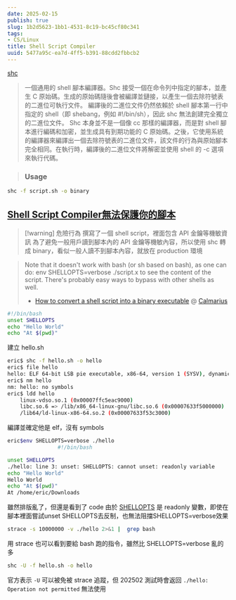 ```yaml
---
date: 2025-02-15
publish: true
slug: 1b2d5623-1bb1-4531-8c19-bc45cf80c341
tags:
- CS/Linux
title: Shell Script Compiler
uuid: 5477a95c-ea7d-4ff5-b391-88cdd2fbbcb2
---
```

[shc](https://github.com/neurobin/shc)

> 一個通用的 shell 腳本編譯器。Shc 接受一個在命令列中指定的腳本，並產生 C 原始碼。生成的原始碼隨後會被編譯並鏈接，以產生一個去除符號表的二進位可執行文件。
> 編譯後的二進位文件仍然依賴於 shell 腳本第一行中指定的 shell（即 shebang，例如 #!/bin/sh），因此 shc 無法創建完全獨立的二進位文件。
> Shc 本身並不是一個像 cc 那樣的編譯器，而是對 shell 腳本進行編碼和加密，並生成具有到期功能的 C 原始碼。之後，它使用系統的編譯器來編譯出一個去除符號表的二進位文件，該文件的行為與原始腳本完全相同。在執行時，編譯後的二進位文件將解密並使用 shell 的 -c 選項來執行代碼。

> ### Usage



```sh
shc -f script.sh -o binary
```

## [Shell Script Compiler無法保護你的腳本](https://hackmd.io/@kmo/shc_not_safe)

> [!warning] 危險行為
> 撰寫了一個 shell script，裡面包含 API 金鑰等機敏資訊
> 為了避免一般用戶讀到腳本內的 API 金鑰等機敏內容，所以使用 shc 轉成 binary，看似一般人讀不到腳本內容，就放在 production 環境



> Note that it doesn't work with bash (or sh based on bash), as one can do: env SHELLOPTS=verbose ./script.x to see the content of the script. There's probably easy ways to bypass with other shells as well.
> - [How to convert a shell script into a binary executable](https://unix.stackexchange.com/questions/64762/how-to-convert-a-shell-script-into-a-binary-executable/64765) @ [Calmarius](https://unix.stackexchange.com/users/26435/calmarius)



```sh
#!/bin/bash
unset SHELLOPTS
echo "Hello World"
echo "At $(pwd)"
```

建立 hello.sh

```sh
eric$ shc -f hello.sh -o hello 
eric$ file hello
hello: ELF 64-bit LSB pie executable, x86-64, version 1 (SYSV), dynamically linked, interpreter /lib64/ld-linux-x86-64.so.2, BuildID[sha1]=55f83777c52f6f496c169094ae232b7b23ec4b61, for GNU/Linux 3.2.0, stripped
eric$ nm hello
nm: hello: no symbols
eric$ ldd hello
	linux-vdso.so.1 (0x00007ffc5eac9000)
	libc.so.6 => /lib/x86_64-linux-gnu/libc.so.6 (0x00007633f5000000)
	/lib64/ld-linux-x86-64.so.2 (0x00007633f53c3000)
```

編譯並確定他是 elf，沒有 symbols

```sh
eric$env SHELLOPTS=verbose ./hello
                #!/bin/bash

unset SHELLOPTS
./hello: line 3: unset: SHELLOPTS: cannot unset: readonly variable
echo "Hello World"
Hello World
echo "At $(pwd)"
At /home/eric/Downloads
```

雖然排版亂了，但還是看到了 code
由於 [SHELLOPTS](https://www.gnu.org/software/bash/manual/html_node/Bash-Variables.html#index-SHELLOPTS) 是 readonly 變數，即使在腳本裡面嘗試unset SHELLOPTS去反制，也無法阻擋SHELLOPTS=verbose效果

```sh
strace -s 10000000 -v ./hello 2>&1 |  grep bash
```

用 strace 也可以看到要給 bash 跑的指令，雖然比 SHELLOPTS=verbose 亂的多

```sh
shc -U -f hello.sh -o hello
```

官方表示 `-U` 可以被免被 strace 追蹤，但 202502 測試時會返回 `./hello: Operation not permitted` 無法使用
